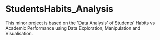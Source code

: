 # StudentsHabits_Analysis
This minor project is based on the 'Data Analysis' of Students' Habits vs Academic Performance using Data Exploration, Manipulation and Visualisation.
